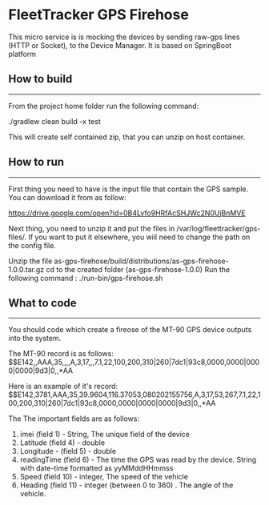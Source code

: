 # FleetTracker GPS Firehose

This micro service is is mocking the devices by sending raw-gps lines (HTTP or Socket), to the Device Manager.
It is based on SpringBoot platform

## How to build
_______________
From the project home folder run the following command:

./gradlew clean build -x test

This will create self contained zip, that you can unzip on host container.



## How to run
-----------
First thing you need to have is the input file that contain the GPS sample. You can download it from as follow:
 
https://drive.google.com/open?id=0B4Lvfo9HRfAcSHJWc2N0UjBnMVE

Next thing, you need to unzip it and put the files in /var/log/fleettracker/gps-files/. If you want to put it elsewhere, you wiil need to change the path on the config file.

Unzip the file as-gps-firehose/build/distributions/as-gps-firehose-1.0.0.tar.gz
cd to the created folder (as-gps-firehose-1.0.0)
Run the following command : 
./run-bin/gps-firehose.sh


## What to code
----------------
You should code which create a fireose of the MT-90 GPS device outputs into the system. 

The MT-90 record is as follows:
$$E142,<imei>,AAA,35,<Latitude>,<Longitude>,<readingTime>,A,3,17,<Speed>,<Heading>,7.1,22,100,200,310|260|7dc1|93c8,0000,0000|0000|0000|9d3|0,,*AA


Here is an example of it's record:
$$E142,3781,AAA,35,39.9604,116.37053,080202155756,A,3,17,53,267,7.1,22,100,200,310|260|7dc1|93c8,0000,0000|0000|0000|9d3|0,,*AA

The The important fields are as follows:

1. imei (field 1) - String, The unique field of the device
2. Latitude (field 4) - double
3. Longitude - (field 5)  - double
4. readingTime (field 6) - The time the GPS was read by the device. String with date-time formatted as yyMMddHHmmss
5. Speed (field 10) - integer, The speed of the vehicle
6. Heading (field 11) - integer (between 0 to 360) . The angle of the vehicle.




 

